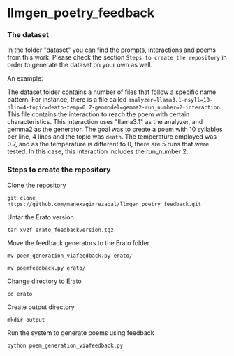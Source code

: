# llmgen_poetry_feedback

### The dataset

In the folder "dataset" you can find the prompts, interactions and poems from this work. Please check the section `Steps to create the repository` in order to generate the dataset on your own as well.

An example:

The dataset folder contains a number of files that follow a specific name pattern. For instance, there is a file called `analyzer=llama3.1-nsyll=10-nlin=4-topic=death-temp=0.7-genmodel=gemma2-run_number=2-interaction`. This file contains the interaction to reach the poem with certain characteristics. This interaction uses "llama3.1" as the analyzer, and gemma2 as the generator. The goal was to create a poem with 10 syllables per line, 4 lines and the topic was `death`. The temperature employed was 0.7, and as the temperature is different to 0, there are 5 runs that were tested. In this case, this interaction includes the run_number 2.

### Steps to create the repository

Clone the repository

`git clone https://github.com/manexagirrezabal/llmgen_poetry_feedback.git`

Untar the Erato version

`tar xvzf erato_feedbackversion.tgz`

Move the feedback generators to the Erato folder

`mv poem_generation_viafeedback.py erato/`

`mv poemfeedback.py erato/`

Change directory to Erato

`cd erato`

Create output directory

`mkdir output`

Run the system to generate poems using feedback

`python poem_generation_viafeedback.py`